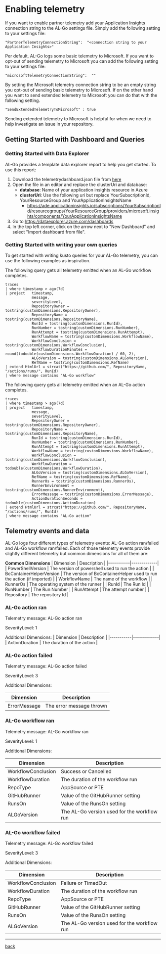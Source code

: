 # Enabling telemetry

If you want to enable partner telemetry add your Application Insights connection string to the AL-Go settings file. Simply add the following setting to your settings file:

```
"PartnerTelemetryConnectionString":  "<connection string to your Application Insights>"
```

Per default, AL-Go logs some basic telemetry to Microsoft. If you want to opt-out of sending telemetry to Microsoft you can add the following setting to your settings file:

```
"microsoftTelemetryConnectionString":  ""
```

By setting the Microsoft telemetry connection string to be an empty string you opt-out of sending basic telemetry to Microsoft. If on the other hand you want to send extended telemetry to Microsoft you can do that with the following setting.

```
"SendExtendedTelemetryToMicrosoft" : true
```

Sending extended telemetry to Microsoft is helpful for when we need to help investigate an issue in your repository.

## Getting Started with Dashboard and Queries

### Getting Started with Data Explorer

AL-Go provides a template data explorer report to help you get started. To use this report:

1. Download the telemetrydashboard.json file from [here](resources/telemetrydashboard.json)
1. Open the file in an editor and replace the clusterUri and database:
   - **database**: Name of your application insights resource in Azure
   - **clusterUri**: Use the following uri but replace YourSubscriptionId, YourResourceGroup and YourApplicationInsightsName
     - https://ade.applicationinsights.io/subscriptions/YourSubscriptionId/resourcegroups/YourResourceGroup/providers/microsoft.insights/components/YourApplicationInsightsName
1. Go to https://dataexplorer.azure.com/dashboards
1. In the top left corner, click on the arrow next to "New Dashboard" and select "Import dashboard from file".

### Getting Started with writing your own queries

To get started with writing kusto queries for your AL-Go telemetry, you can use the following examples as inspiration.

The following query gets all telemetry emitted when an AL-Go workflow completes.

```
traces
| where timestamp > ago(7d)
| project   timestamp,
            message,
            severityLevel,
            RepositoryOwner = tostring(customDimensions.RepositoryOwner),
            RepositoryName = tostring(customDimensions.RepositoryName),
            RunId = tostring(customDimensions.RunId),
            RunNumber = tostring(customDimensions.RunNumber),
            RunAttempt = tostring(customDimensions.RunAttempt),
            WorkflowName = tostring(customDimensions.WorkflowName),
            WorkflowConclusion = tostring(customDimensions.WorkflowConclusion),
            WorkflowDurationMinutes = round(todouble(customDimensions.WorkflowDuration) / 60, 2),
            ALGoVersion = tostring(customDimensions.ALGoVersion),
            RefName = tostring(customDimensions.RefName)
| extend HtmlUrl = strcat("https://github.com/", RepositoryName, "/actions/runs/", RunId)
| where message contains "AL-Go workflow"
```

The following query gets all telemetry emitted when an AL-Go action completes.

```
traces
| where timestamp > ago(7d)
| project   timestamp,
            message,
            severityLevel,
            RepositoryOwner = tostring(customDimensions.RepositoryOwner),
            RepositoryName = tostring(customDimensions.RepositoryName),
            RunId = tostring(customDimensions.RunId),
            RunNumber = tostring(customDimensions.RunNumber),
            RunAttempt = tostring(customDimensions.RunAttempt),
            WorkflowName = tostring(customDimensions.WorkflowName),
            WorkflowConclusion = tostring(customDimensions.WorkflowConclusion),
            WorkflowDuration = todouble(customDimensions.WorkflowDuration),
            ALGoVersion = tostring(customDimensions.ALGoVersion),
            RefName = tostring(customDimensions.RefName),
            RunnerOs = tostring(customDimensions.RunnerOs),
            RunnerEnvironment = tostring(customDimensions.RunnerEnvironment),
            ErrorMessage = tostring(customDimensions.ErrorMessage),
            ActionDurationSeconds = todouble(customDimensions.ActionDuration)
| extend HtmlUrl = strcat("https://github.com/", RepositoryName, "/actions/runs/", RunId)
| where message contains "AL-Go action"
```

## Telemetry events and data

AL-Go logs four different types of telemetry events: AL-Go action ran/failed and AL-Go workflow ran/failed. Each of those telemetry events provide slightly different telemetry but common dimensions for all of them are:

**Common Dimensions**
| Dimension | Description |
|-----------|-------------|
| PowerShellVersion | The version of powershell used to run the action |
| BcContainerHelperVersion | The version of BcContainerHelper used to run the action (if imported) |
| WorkflowName | The name of the workflow |
| RunnerOs | The operating system of the runner |
| RunId | The Run Id |
| RunNumber | The Run Number |
| RunAttempt | The attempt number |
| Repository | The repository Id |

### AL-Go action ran

Telemetry message: AL-Go action ran

SeverityLevel: 1

Additional Dimensions:
| Dimension | Description |
|-----------|-------------|
| ActionDuration | The duration of the action |

### AL-Go action failed

Telemetry message: AL-Go action failed

SeverityLevel: 3

Additional Dimensions:

| Dimension | Description |
|-----------|-------------|
| ErrorMessage | The error message thrown |

### AL-Go workflow ran

Telemetry message: AL-Go workflow ran

SeverityLevel: 1

Additional Dimensions:

| Dimension | Description |
|-----------|-------------|
| WorkflowConclusion | Success or Cancelled |
| WorkflowDuration | The duration of the workflow run |
| RepoType | AppSource or PTE |
| GitHubRunner | Value of the GitHubRunner setting |
| RunsOn | Value of the RunsOn setting |
| ALGoVersion | The AL-Go version used for the workflow run |

### AL-Go workflow failed

Telemetry message: AL-Go workflow failed

SeverityLevel: 3

Additional Dimensions:

| Dimension | Description |
|-----------|-------------|
| WorkflowConclusion | Failure or TimedOut |
| WorkflowDuration | The duration of the workflow run |
| RepoType | AppSource or PTE |
| GitHubRunner | Value of the GitHubRunner setting |
| RunsOn | Value of the RunsOn setting |
| ALGoVersion | The AL-Go version used for the workflow run |

______________________________________________________________________

[back](../README.md)

